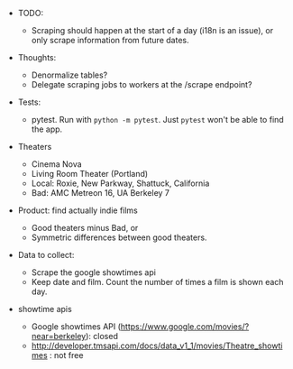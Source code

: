 - TODO:
    + Scraping should happen at the start of a day (i18n is an issue), or only scrape information from future dates.

- Thoughts:
    + Denormalize tables?
    + Delegate scraping jobs to workers at the /scrape endpoint?

- Tests:
    + pytest. Run with `python -m pytest`.
        Just `pytest` won't be able to find the app.

- Theaters
    + Cinema Nova
    + Living Room Theater (Portland)
    + Local: Roxie, New Parkway, Shattuck, California
    + Bad: AMC Metreon 16, UA Berkeley 7
- Product: find actually indie films
    + Good theaters minus Bad, or 
    + Symmetric differences between good theaters.
- Data to collect:
    + Scrape the google showtimes api 
    + Keep date and film. Count the number of times a film is shown each day.
- showtime apis
    + Google showtimes API (https://www.google.com/movies/?near=berkeley): closed
    + http://developer.tmsapi.com/docs/data_v1_1/movies/Theatre_showtimes : not free
